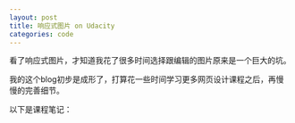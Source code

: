 ```yaml
---
layout: post
title: 响应式图片 on Udacity      
categories: code
---
```


看了响应式图片，才知道我花了很多时间选择跟编辑的图片原来是一个巨大的坑。

我的这个blog初步是成形了，打算花一些时间学习更多网页设计课程之后，再慢慢的完善细节。

以下是课程笔记：

